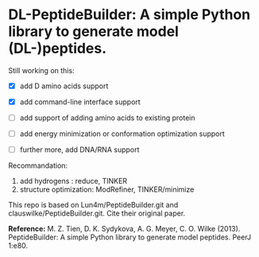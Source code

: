 # DL-PeptideBuilder: A simple Python library to generate model (DL-)peptides.

Still working on this:
- [x] add D amino acids support
- [x] add command-line interface support
- [ ] add support of adding amino acids to existing protein
- [ ] add energy minimization or conformation optimization support
- [ ] further more, add DNA/RNA support


Recommandation:
1. add hydrogens : reduce, TINKER
2. structure optimization: ModRefiner, TINKER/minimize

This repo is based on Lun4m/PeptideBuilder.git and clauswilke/PeptideBuilder.git. Cite their original paper.

**Reference:**
M. Z. Tien, D. K. Sydykova, A. G. Meyer, C. O. Wilke (2013). PeptideBuilder:
A simple Python library to generate model peptides. PeerJ 1:e80.
